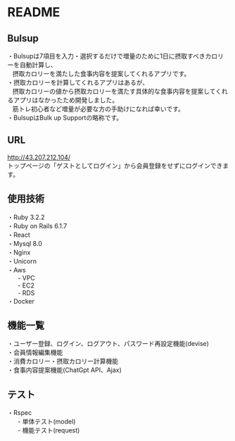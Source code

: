 # README

## Bulsup
・Bulsupは7項目を入力・選択するだけで増量のために1日に摂取すべきカロリーを自動計算し、<br >
&nbsp;&nbsp;&nbsp;摂取カロリーを満たした食事内容を提案してくれるアプリです。  
・摂取カロリーを計算してくれるアプリはあるが、<br >
&nbsp;&nbsp;&nbsp;摂取カロリーの値から摂取カロリーを満たす具体的な食事内容を提案してくれるアプリはなかったため開発しました。<br >
&nbsp;&nbsp;&nbsp;筋トレ初心者など増量が必要な方の手助けになれば幸いです。  
・BulsupはBulk up Supportの略称です。

## URL
http://43.207.212.104/ <br >
トップページの「ゲストとしてログイン」から会員登録をせずにログインできます。

## 使用技術
・Ruby 3.2.2  
・Ruby on Rails 6.1.7  
・React  
・Mysql 8.0  
・Nginx  
・Unicorn  
・Aws  
  &nbsp;&nbsp;&nbsp;&nbsp;&nbsp;&nbsp;- VPC  
  &nbsp;&nbsp;&nbsp;&nbsp;&nbsp;&nbsp;- EC2  
  &nbsp;&nbsp;&nbsp;&nbsp;&nbsp;&nbsp;- RDS   
・Docker

## 機能一覧
・ユーザー登録、ログイン、ログアウト、パスワード再設定機能(devise)    
・会員情報編集機能  
・消費カロリー・摂取カロリー計算機能  
・食事内容提案機能(ChatGpt API、Ajax)  

## テスト
・Rspec  
&nbsp;&nbsp;&nbsp;&nbsp;&nbsp;&nbsp;- 単体テスト(model)  
&nbsp;&nbsp;&nbsp;&nbsp;&nbsp;&nbsp;- 機能テスト(request)  